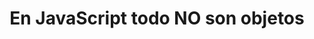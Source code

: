 ---
title: "En JavaScript todo NO son objetos"
tags: #tipos-primitivos #javascript [[escuelafrontend]]
---